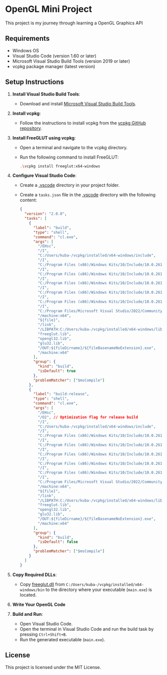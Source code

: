 # OpenGL Mini Project

This project is my journey through learning a OpenGL Graphics API

## Requirements

- Windows OS
- Visual Studio Code (version 1.60 or later)
- Microsoft Visual Studio Build Tools (version 2019 or later)
- vcpkg package manager (latest version)

## Setup Instructions

1. **Install Visual Studio Build Tools**:
   - Download and install [Microsoft Visual Studio Build Tools](https://visualstudio.microsoft.com/visual-cpp-build-tools/).

2. **Install vcpkg**:
   - Follow the instructions to install vcpkg from the [vcpkg GitHub repository](https://github.com/microsoft/vcpkg).

3. **Install FreeGLUT using vcpkg**:
   - Open a terminal and navigate to the vcpkg directory.
   - Run the following command to install FreeGLUT:

     ```sh
     .\vcpkg install freeglut:x64-windows
     ```

4. **Configure Visual Studio Code**:
   - Create a [.vscode](http://_vscodecontentref_/1) directory in your project folder.
   - Create a `tasks.json` file in the [.vscode](http://_vscodecontentref_/2) directory with the following content:

     ```json
     {
       "version": "2.0.0",
       "tasks": [
         {
           "label": "build",
           "type": "shell",
           "command": "cl.exe",
           "args": [
             "/EHsc",
             "/I",
             "C:/Users/kuba-/vcpkg/installed/x64-windows/include",
             "/I",
             "C:/Program Files (x86)/Windows Kits/10/Include/10.0.26100.0/ucrt",
             "/I",
             "C:/Program Files (x86)/Windows Kits/10/Include/10.0.26100.0/shared",
             "/I",
             "C:/Program Files (x86)/Windows Kits/10/Include/10.0.26100.0/um",
             "/I",
             "C:/Program Files (x86)/Windows Kits/10/Include/10.0.26100.0/winrt",
             "/I",
             "C:/Program Files (x86)/Windows Kits/10/Include/10.0.26100.0/cppwinrt",
             "/I",
             "C:/Program Files/Microsoft Visual Studio/2022/Community/VC/Tools/MSVC/14.41.34120/include",
             "/machine:x64",
             "${file}",
             "/link",
             "/LIBPATH:C:/Users/kuba-/vcpkg/installed/x64-windows/lib",
             "freeglut.lib",
             "opengl32.lib",
             "glu32.lib",
             "/OUT:${fileDirname}/${fileBasenameNoExtension}.exe",
             "/machine:x64"
           ],
           "group": {
             "kind": "build",
             "isDefault": true
           },
           "problemMatcher": ["$msCompile"]
         },
         {
           "label": "build-release",
           "type": "shell",
           "command": "cl.exe",
           "args": [
             "/EHsc",
             "/O2", // Optimization flag for release build
             "/I",
             "C:/Users/kuba-/vcpkg/installed/x64-windows/include",
             "/I",
             "C:/Program Files (x86)/Windows Kits/10/Include/10.0.26100.0/ucrt",
             "/I",
             "C:/Program Files (x86)/Windows Kits/10/Include/10.0.26100.0/shared",
             "/I",
             "C:/Program Files (x86)/Windows Kits/10/Include/10.0.26100.0/um",
             "/I",
             "C:/Program Files (x86)/Windows Kits/10/Include/10.0.26100.0/winrt",
             "/I",
             "C:/Program Files (x86)/Windows Kits/10/Include/10.0.26100.0/cppwinrt",
             "/I",
             "C:/Program Files/Microsoft Visual Studio/2022/Community/VC/Tools/MSVC/14.41.34120/include",
             "/machine:x64",
             "${file}",
             "/link",
             "/LIBPATH:C:/Users/kuba-/vcpkg/installed/x64-windows/lib",
             "freeglut.lib",
             "opengl32.lib",
             "glu32.lib",
             "/OUT:${fileDirname}/${fileBasenameNoExtension}.exe",
             "/machine:x64"
           ],
           "group": {
             "kind": "build",
             "isDefault": false
           },
           "problemMatcher": ["$msCompile"]
         }
       ]
     }
     ```

5. **Copy Required DLLs**:
   - Copy [freeglut.dll](http://_vscodecontentref_/3) from `C:/Users/kuba-/vcpkg/installed/x64-windows/bin` to the directory where your executable (`main.exe`) is located.

6. **Write Your OpenGL Code**

7. **Build and Run**:
   - Open Visual Studio Code.
   - Open the terminal in Visual Studio Code and run the build task by pressing `Ctrl+Shift+B`.
   - Run the generated executable (`main.exe`).

## License

This project is licensed under the MIT License.
